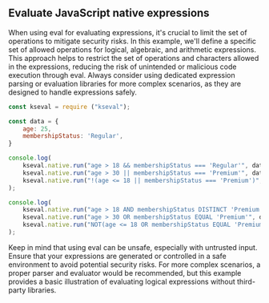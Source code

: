 ## Evaluate JavaScript native expressions 
When using eval for evaluating expressions, it's crucial to limit the set of operations to mitigate security risks. In this example, we'll define a specific set of allowed operations for logical, algebraic, and arithmetic expressions. This approach helps to restrict the set of operations and characters allowed in the expressions, reducing the risk of unintended or malicious code execution through eval. Always consider using dedicated expression parsing or evaluation libraries for more complex scenarios, as they are designed to handle expressions safely.

```js
const kseval = require ("kseval");
```

```js
const data = {
    age: 25,
    membershipStatus: 'Regular',
}
```

```js
console.log(
    kseval.native.run("age > 18 && membershipStatus === 'Regular'", data) === true,
    kseval.native.run("age > 30 || membershipStatus === 'Premium'", data) === false,
    kseval.native.run("!(age <= 18 || membershipStatus === 'Premium')", data) === true,
);
```

```js
console.log(
    kseval.native.run("age > 18 AND membershipStatus DISTINCT 'Premium'", data) === true,
    kseval.native.run("age > 30 OR membershipStatus EQUAL 'Premium'", data) === false,
    kseval.native.run("NOT(age <= 18 OR membershipStatus EQUAL 'Premium')", data) === true,
);
```

Keep in mind that using eval can be unsafe, especially with untrusted input. Ensure that your expressions are generated or controlled in a safe environment to avoid potential security risks. For more complex scenarios, a proper parser and evaluator would be recommended, but this example provides a basic illustration of evaluating logical expressions without third-party libraries.